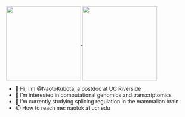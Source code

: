 <a href="https://github.com/anuraghazra/github-readme-stats">
  <img height=200 align="center" src="https://github-readme-stats.vercel.app/api?username=NaotoKubota&show_icons=true&rank_icon=github&bg_color=DEG,cadbe9,856fac&title_color=434d58" />
</a>
<a href="https://github.com/anuraghazra/convoychat">
  <img height=200 align="center" src="https://github-readme-stats.vercel.app/api/top-langs/?username=NaotoKubota&layout=donut&langs_count=8&card_width=320&title_color=434d58" />
</a>

<p></p>

- 👋 Hi, I’m @NaotoKubota, a postdoc at UC Riverside
- 👀 I’m interested in computational genomics and transcriptomics
- 🌱 I’m currently studying splicing regulation in the mammalian brain
- 📫 How to reach me: naotok at ucr.edu

<!---
NaotoKubota/NaotoKubota is a ✨ special ✨ repository because its `README.md` (this file) appears on your GitHub profile.
You can click the Preview link to take a look at your changes.
--->
